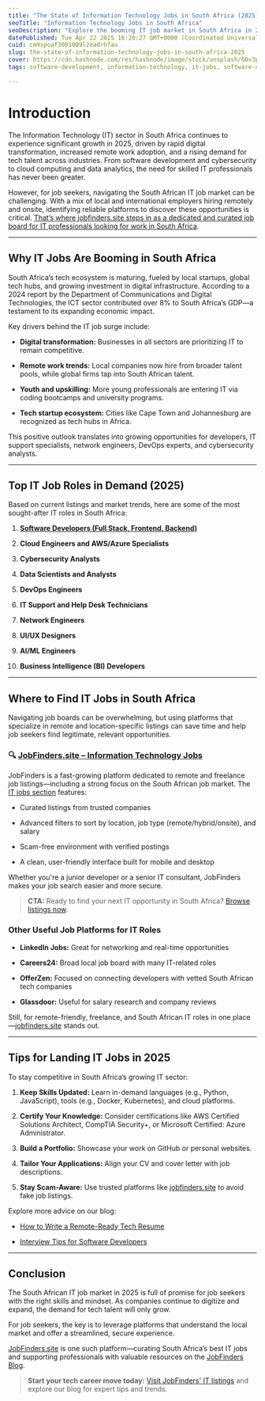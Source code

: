 ```yaml
---
title: "The State of Information Technology Jobs in South Africa (2025)"
seoTitle: "Information Technology Jobs in South Africa"
seoDescription: "Explore the booming IT job market in South Africa in 2025. Discover top tech roles and find verified listings on jobfinders.site."
datePublished: Tue Apr 22 2025 16:20:27 GMT+0000 (Coordinated Universal Time)
cuid: cm9spoaf3001009l2eadrhfau
slug: the-state-of-information-technology-jobs-in-south-africa-2025
cover: https://cdn.hashnode.com/res/hashnode/image/stock/unsplash/6Dv3pe-JnSg/upload/5abf6774eccdec40817f36674d411518.jpeg
tags: software-development, information-technology, it-jobs, software-development-jobs

---
```


# Introduction

The Information Technology (IT) sector in South Africa continues to experience significant growth in 2025, driven by rapid digital transformation, increased remote work adoption, and a rising demand for tech talent across industries. From software development and cybersecurity to cloud computing and data analytics, the need for skilled IT professionals has never been greater.

However, for job seekers, navigating the South African IT job market can be challenging. With a mix of local and international employers hiring remotely and onsite, identifying reliable platforms to discover these opportunities is critical. [That’s where jobfinders.site steps in as a dedicated and curated job board for IT professionals looking for work in South Africa](https://jobfinders.site/jobs/category/information-technology).

---

## Why IT Jobs Are Booming in South Africa

South Africa’s tech ecosystem is maturing, fueled by local startups, global tech hubs, and growing investment in digital infrastructure. According to a 2024 report by the Department of Communications and Digital Technologies, the ICT sector contributed over 8% to South Africa’s GDP—a testament to its expanding economic impact.

Key drivers behind the IT job surge include:

* **Digital transformation:** Businesses in all sectors are prioritizing IT to remain competitive.
    
* **Remote work trends:** Local companies now hire from broader talent pools, while global firms tap into South African talent.
    
* **Youth and upskilling:** More young professionals are entering IT via coding bootcamps and university programs.
    
* **Tech startup ecosystem:** Cities like Cape Town and Johannesburg are recognized as tech hubs in Africa.
    

This positive outlook translates into growing opportunities for developers, IT support specialists, network engineers, DevOps experts, and cybersecurity analysts.

---

## Top IT Job Roles in Demand (2025)

Based on current listings and market trends, here are some of the most sought-after IT roles in South Africa:

1. [**Software Developers (Full Stack, Frontend, Backend)**](https://jobfinders.site/search?search_term=Software+Developers)
    
2. **Cloud Engineers and AWS/Azure Specialists**
    
3. **Cybersecurity Analysts**
    
4. **Data Scientists and Analysts**
    
5. **DevOps Engineers**
    
6. **IT Support and Help Desk Technicians**
    
7. **Network Engineers**
    
8. **UI/UX Designers**
    
9. **AI/ML Engineers**
    
10. **Business Intelligence (BI) Developers**
    

---

## Where to Find IT Jobs in South Africa

Navigating job boards can be overwhelming, but using platforms that specialize in remote and location-specific listings can save time and help job seekers find legitimate, relevant opportunities.

### 🔍 [JobFinders.site – Information Technology Jobs](https://jobfinders.site/jobs/information-technology)

JobFinders is a fast-growing platform dedicated to remote and freelance job listings—including a strong focus on the South African job market. The [IT jobs section](https://jobfinders.site/jobs/information-technology) features:

* Curated listings from trusted companies
    
* Advanced filters to sort by location, job type (remote/hybrid/onsite), and salary
    
* Scam-free environment with verified postings
    
* A clean, user-friendly interface built for mobile and desktop
    

Whether you're a junior developer or a senior IT consultant, JobFinders makes your job search easier and more secure.

> **CTA:** Ready to find your next IT opportunity in South Africa? [Browse listings now](https://jobfinders.site/jobs/information-technology).

### Other Useful Job Platforms for IT Roles

* **LinkedIn Jobs:** Great for networking and real-time opportunities
    
* **Careers24:** Broad local job board with many IT-related roles
    
* **OfferZen:** Focused on connecting developers with vetted South African tech companies
    
* **Glassdoor:** Useful for salary research and company reviews
    

Still, for remote-friendly, freelance, and South African IT roles in one place—[jobfinders.site](https://jobfinders.site/jobs/information-technology) stands out.

---

## Tips for Landing IT Jobs in 2025

To stay competitive in South Africa’s growing IT sector:

1. **Keep Skills Updated:** Learn in-demand languages (e.g., Python, JavaScript), tools (e.g., Docker, Kubernetes), and cloud platforms.
    
2. **Certify Your Knowledge:** Consider certifications like AWS Certified Solutions Architect, CompTIA Security+, or Microsoft Certified: Azure Administrator.
    
3. **Build a Portfolio:** Showcase your work on GitHub or personal websites.
    
4. **Tailor Your Applications:** Align your CV and cover letter with job descriptions.
    
5. **Stay Scam-Aware:** Use trusted platforms like [jobfinders.site](https://jobfinders.site/) to avoid fake job listings.
    

Explore more advice on our blog:

* [How to Write a Remote-Ready Tech Resume](https://blog.jobfinders.site/how-to-create-a-standout-profile-for-remote-and-freelance-jobs)
    
* [Interview Tips for Software Developers](https://blog.jobfinders.site/unlock-your-job-search-potential-expert-strategies-for-landing-your-next-role)
    

---

## Conclusion

The South African IT job market in 2025 is full of promise for job seekers with the right skills and mindset. As companies continue to digitize and expand, the demand for tech talent will only grow.

For job seekers, the key is to leverage platforms that understand the local market and offer a streamlined, secure experience.

[JobFinders.site](https://jobfinders.site/jobs/information-technology) is one such platform—curating South Africa’s best IT jobs and supporting professionals with valuable resources on the [JobFinders Blog](https://blog.jobfinders.site/).

> **Start your tech career move today:** [Visit JobFinders' IT listings](https://jobfinders.site/jobs/information-technology) and explore our blog for expert tips and trends.